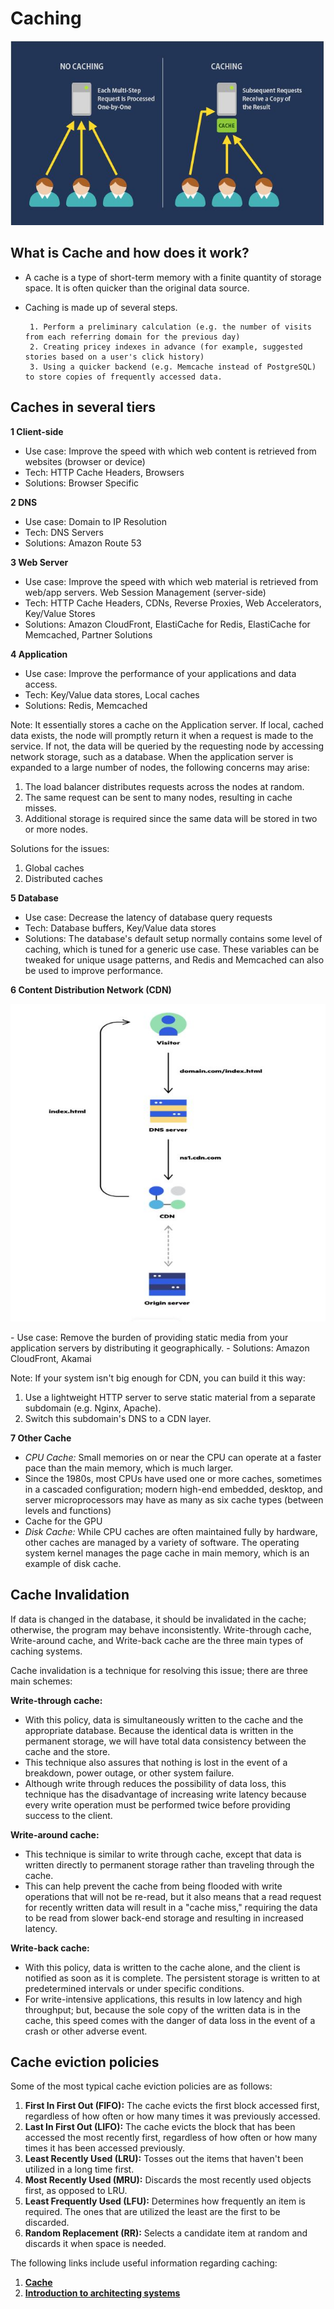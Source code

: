 # Caching

<p align="center"> 
  <kbd>
  <a href="https://github.com/jayaemekar/systemdesign" target="_blank"><img src="../docs/images/cacheing.JPG">
  </a>
  </kbd>
</p>

## What is Cache and how does it work?
- A cache is a type of short-term memory with a finite quantity of storage space. It is often quicker than the original data source.
- Caching is made up of several steps.

       1. Perform a preliminary calculation (e.g. the number of visits from each referring domain for the previous day)
       2. Creating pricey indexes in advance (for example, suggested stories based on a user's click history)
       3. Using a quicker backend (e.g. Memcache instead of PostgreSQL) to store copies of frequently accessed data.

## Caches in several tiers

**1 Client-side**

- Use case: Improve the speed with which web content is retrieved from websites (browser or device)
- Tech: HTTP Cache Headers, Browsers
- Solutions: Browser Specific

**2 DNS**

- Use case: Domain to IP Resolution
- Tech: DNS Servers
- Solutions: Amazon Route 53

**3 Web Server**

- Use case: Improve the speed with which web material is retrieved from web/app servers. Web Session Management (server-side)
- Tech: HTTP Cache Headers, CDNs, Reverse Proxies, Web Accelerators, Key/Value Stores
- Solutions: Amazon CloudFront, ElastiCache for Redis, ElastiCache for Memcached, Partner Solutions

**4 Application**

- Use case: Improve the performance of your applications and data access.
- Tech: Key/Value data stores, Local caches
- Solutions: Redis, Memcached

Note: It essentially stores a cache on the Application server. If local, cached data exists, the node will promptly return it when a request is made to the service. If not, the data will be queried by the requesting node by accessing network storage, such as a database. When the application server is expanded to a large number of nodes, the following concerns may arise:

   1. The load balancer distributes requests across the nodes at random.
   2. The same request can be sent to many nodes, resulting in cache misses.
   3. Additional storage is required since the same data will be stored in two or more nodes.

Solutions for the issues:

  1. Global caches
  2. Distributed caches

**5 Database**

- Use case: Decrease the latency of database query requests
- Tech: Database buffers, Key/Value data stores
- Solutions: The database's default setup normally contains some level of caching, which is tuned for a generic use case. These variables can be tweaked for unique usage patterns, and Redis and Memcached can also be used to improve performance.

**6 Content Distribution Network (CDN)**
<p align="center"> 
  <kbd>
  <a href="https://github.com/jayaemekar/systemdesign" target="_blank"><img src="../docs/images/cacheing1.JPG">
  </a>
  </kbd>
</p>
- Use case: Remove the burden of providing static media from your application servers by distributing it geographically.
- Solutions: Amazon CloudFront, Akamai

Note: If your system isn't big enough for CDN, you can build it this way:

  1. Use a lightweight HTTP server to serve static material from a separate subdomain (e.g. Nginx, Apache).
  2. Switch this subdomain's DNS to a CDN layer.

**7 Other Cache**

- *CPU Cache:* Small memories on or near the CPU can operate at a faster pace than the main memory, which is much larger.
- Since the 1980s, most CPUs have used one or more caches, sometimes in a cascaded configuration; modern high-end embedded, desktop, and server microprocessors may have as many as six cache types (between levels and functions)
- Cache for the GPU
- *Disk Cache:* While CPU caches are often maintained fully by hardware, other caches are managed by a variety of software. The operating system kernel manages the page cache in main memory, which is an example of disk cache.

## **Cache Invalidation**

If data is changed in the database, it should be invalidated in the cache; otherwise, the program may behave inconsistently. Write-through cache, Write-around cache, and Write-back cache are the three main types of caching systems.

Cache invalidation is a technique for resolving this issue; there are three main schemes:

**Write-through cache:**

- With this policy, data is simultaneously written to the cache and the appropriate database. Because the identical data is written in the permanent storage, we will have total data consistency between the cache and the store.
- This technique also assures that nothing is lost in the event of a breakdown, power outage, or other system failure.
- Although write through reduces the possibility of data loss, this technique has the disadvantage of increasing write latency because every write operation must be performed twice before providing success to the client.

**Write-around cache:**

- This technique is similar to write through cache, except that data is written directly to permanent storage rather than traveling through the cache. 
- This can help prevent the cache from being flooded with write operations that will not be re-read, but it also means that a read request for recently written data will result in a "cache miss," requiring the data to be read from slower back-end storage and resulting in increased latency.

**Write-back cache:**

- With this policy, data is written to the cache alone, and the client is notified as soon as it is complete. The persistent storage is written to at predetermined intervals or under specific conditions. 
- For write-intensive applications, this results in low latency and high throughput; but, because the sole copy of the written data is in the cache, this speed comes with the danger of data loss in the event of a crash or other adverse event.

## Cache eviction policies

Some of the most typical cache eviction policies are as follows:

1. **First In First Out (FIFO):** The cache evicts the first block accessed first, regardless of how often or how many times it was previously accessed.
2. **Last In First Out (LIFO):** The cache evicts the block that has been accessed the most recently first, regardless of how often or how many times it has been accessed previously.
3. **Least Recently Used (LRU):** Tosses out the items that haven't been utilized in a long time first.
4. **Most Recently Used (MRU):** Discards the most recently used objects first, as opposed to LRU.
5. **Least Frequently Used (LFU):** Determines how frequently an item is required. The ones that are utilized the least are the first to be discarded.
6. **Random Replacement (RR):** Selects a candidate item at random and discards it when space is needed.

The following links include useful information regarding caching:

1. **[Cache](https://en.wikipedia.org/wiki/Cache_(computing))**
2. **[Introduction to architecting systems](https://lethain.com/introduction-to-architecting-systems-for-scale/)**